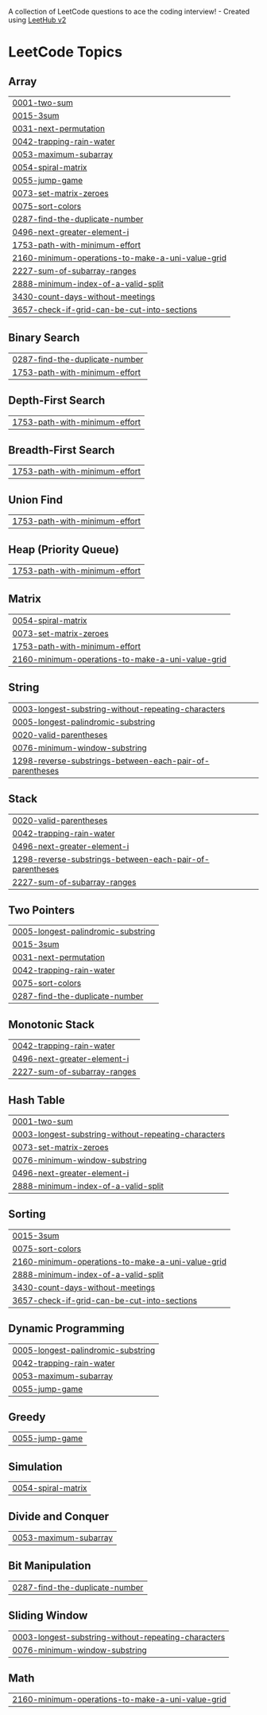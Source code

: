 A collection of LeetCode questions to ace the coding interview! - Created using [LeetHub v2](https://github.com/arunbhardwaj/LeetHub-2.0)
<!---LeetCode Topics Start-->
# LeetCode Topics
## Array
|  |
| ------- |
| [0001-two-sum](https://github.com/ShraddhaS007/Leetcode/tree/master/0001-two-sum) |
| [0015-3sum](https://github.com/ShraddhaS007/Leetcode/tree/master/0015-3sum) |
| [0031-next-permutation](https://github.com/ShraddhaS007/Leetcode/tree/master/0031-next-permutation) |
| [0042-trapping-rain-water](https://github.com/ShraddhaS007/Leetcode/tree/master/0042-trapping-rain-water) |
| [0053-maximum-subarray](https://github.com/ShraddhaS007/Leetcode/tree/master/0053-maximum-subarray) |
| [0054-spiral-matrix](https://github.com/ShraddhaS007/Leetcode/tree/master/0054-spiral-matrix) |
| [0055-jump-game](https://github.com/ShraddhaS007/Leetcode/tree/master/0055-jump-game) |
| [0073-set-matrix-zeroes](https://github.com/ShraddhaS007/Leetcode/tree/master/0073-set-matrix-zeroes) |
| [0075-sort-colors](https://github.com/ShraddhaS007/Leetcode/tree/master/0075-sort-colors) |
| [0287-find-the-duplicate-number](https://github.com/ShraddhaS007/Leetcode/tree/master/0287-find-the-duplicate-number) |
| [0496-next-greater-element-i](https://github.com/ShraddhaS007/Leetcode/tree/master/0496-next-greater-element-i) |
| [1753-path-with-minimum-effort](https://github.com/ShraddhaS007/Leetcode/tree/master/1753-path-with-minimum-effort) |
| [2160-minimum-operations-to-make-a-uni-value-grid](https://github.com/ShraddhaS007/Leetcode/tree/master/2160-minimum-operations-to-make-a-uni-value-grid) |
| [2227-sum-of-subarray-ranges](https://github.com/ShraddhaS007/Leetcode/tree/master/2227-sum-of-subarray-ranges) |
| [2888-minimum-index-of-a-valid-split](https://github.com/ShraddhaS007/Leetcode/tree/master/2888-minimum-index-of-a-valid-split) |
| [3430-count-days-without-meetings](https://github.com/ShraddhaS007/Leetcode/tree/master/3430-count-days-without-meetings) |
| [3657-check-if-grid-can-be-cut-into-sections](https://github.com/ShraddhaS007/Leetcode/tree/master/3657-check-if-grid-can-be-cut-into-sections) |
## Binary Search
|  |
| ------- |
| [0287-find-the-duplicate-number](https://github.com/ShraddhaS007/Leetcode/tree/master/0287-find-the-duplicate-number) |
| [1753-path-with-minimum-effort](https://github.com/ShraddhaS007/Leetcode/tree/master/1753-path-with-minimum-effort) |
## Depth-First Search
|  |
| ------- |
| [1753-path-with-minimum-effort](https://github.com/ShraddhaS007/Leetcode/tree/master/1753-path-with-minimum-effort) |
## Breadth-First Search
|  |
| ------- |
| [1753-path-with-minimum-effort](https://github.com/ShraddhaS007/Leetcode/tree/master/1753-path-with-minimum-effort) |
## Union Find
|  |
| ------- |
| [1753-path-with-minimum-effort](https://github.com/ShraddhaS007/Leetcode/tree/master/1753-path-with-minimum-effort) |
## Heap (Priority Queue)
|  |
| ------- |
| [1753-path-with-minimum-effort](https://github.com/ShraddhaS007/Leetcode/tree/master/1753-path-with-minimum-effort) |
## Matrix
|  |
| ------- |
| [0054-spiral-matrix](https://github.com/ShraddhaS007/Leetcode/tree/master/0054-spiral-matrix) |
| [0073-set-matrix-zeroes](https://github.com/ShraddhaS007/Leetcode/tree/master/0073-set-matrix-zeroes) |
| [1753-path-with-minimum-effort](https://github.com/ShraddhaS007/Leetcode/tree/master/1753-path-with-minimum-effort) |
| [2160-minimum-operations-to-make-a-uni-value-grid](https://github.com/ShraddhaS007/Leetcode/tree/master/2160-minimum-operations-to-make-a-uni-value-grid) |
## String
|  |
| ------- |
| [0003-longest-substring-without-repeating-characters](https://github.com/ShraddhaS007/Leetcode/tree/master/0003-longest-substring-without-repeating-characters) |
| [0005-longest-palindromic-substring](https://github.com/ShraddhaS007/Leetcode/tree/master/0005-longest-palindromic-substring) |
| [0020-valid-parentheses](https://github.com/ShraddhaS007/Leetcode/tree/master/0020-valid-parentheses) |
| [0076-minimum-window-substring](https://github.com/ShraddhaS007/Leetcode/tree/master/0076-minimum-window-substring) |
| [1298-reverse-substrings-between-each-pair-of-parentheses](https://github.com/ShraddhaS007/Leetcode/tree/master/1298-reverse-substrings-between-each-pair-of-parentheses) |
## Stack
|  |
| ------- |
| [0020-valid-parentheses](https://github.com/ShraddhaS007/Leetcode/tree/master/0020-valid-parentheses) |
| [0042-trapping-rain-water](https://github.com/ShraddhaS007/Leetcode/tree/master/0042-trapping-rain-water) |
| [0496-next-greater-element-i](https://github.com/ShraddhaS007/Leetcode/tree/master/0496-next-greater-element-i) |
| [1298-reverse-substrings-between-each-pair-of-parentheses](https://github.com/ShraddhaS007/Leetcode/tree/master/1298-reverse-substrings-between-each-pair-of-parentheses) |
| [2227-sum-of-subarray-ranges](https://github.com/ShraddhaS007/Leetcode/tree/master/2227-sum-of-subarray-ranges) |
## Two Pointers
|  |
| ------- |
| [0005-longest-palindromic-substring](https://github.com/ShraddhaS007/Leetcode/tree/master/0005-longest-palindromic-substring) |
| [0015-3sum](https://github.com/ShraddhaS007/Leetcode/tree/master/0015-3sum) |
| [0031-next-permutation](https://github.com/ShraddhaS007/Leetcode/tree/master/0031-next-permutation) |
| [0042-trapping-rain-water](https://github.com/ShraddhaS007/Leetcode/tree/master/0042-trapping-rain-water) |
| [0075-sort-colors](https://github.com/ShraddhaS007/Leetcode/tree/master/0075-sort-colors) |
| [0287-find-the-duplicate-number](https://github.com/ShraddhaS007/Leetcode/tree/master/0287-find-the-duplicate-number) |
## Monotonic Stack
|  |
| ------- |
| [0042-trapping-rain-water](https://github.com/ShraddhaS007/Leetcode/tree/master/0042-trapping-rain-water) |
| [0496-next-greater-element-i](https://github.com/ShraddhaS007/Leetcode/tree/master/0496-next-greater-element-i) |
| [2227-sum-of-subarray-ranges](https://github.com/ShraddhaS007/Leetcode/tree/master/2227-sum-of-subarray-ranges) |
## Hash Table
|  |
| ------- |
| [0001-two-sum](https://github.com/ShraddhaS007/Leetcode/tree/master/0001-two-sum) |
| [0003-longest-substring-without-repeating-characters](https://github.com/ShraddhaS007/Leetcode/tree/master/0003-longest-substring-without-repeating-characters) |
| [0073-set-matrix-zeroes](https://github.com/ShraddhaS007/Leetcode/tree/master/0073-set-matrix-zeroes) |
| [0076-minimum-window-substring](https://github.com/ShraddhaS007/Leetcode/tree/master/0076-minimum-window-substring) |
| [0496-next-greater-element-i](https://github.com/ShraddhaS007/Leetcode/tree/master/0496-next-greater-element-i) |
| [2888-minimum-index-of-a-valid-split](https://github.com/ShraddhaS007/Leetcode/tree/master/2888-minimum-index-of-a-valid-split) |
## Sorting
|  |
| ------- |
| [0015-3sum](https://github.com/ShraddhaS007/Leetcode/tree/master/0015-3sum) |
| [0075-sort-colors](https://github.com/ShraddhaS007/Leetcode/tree/master/0075-sort-colors) |
| [2160-minimum-operations-to-make-a-uni-value-grid](https://github.com/ShraddhaS007/Leetcode/tree/master/2160-minimum-operations-to-make-a-uni-value-grid) |
| [2888-minimum-index-of-a-valid-split](https://github.com/ShraddhaS007/Leetcode/tree/master/2888-minimum-index-of-a-valid-split) |
| [3430-count-days-without-meetings](https://github.com/ShraddhaS007/Leetcode/tree/master/3430-count-days-without-meetings) |
| [3657-check-if-grid-can-be-cut-into-sections](https://github.com/ShraddhaS007/Leetcode/tree/master/3657-check-if-grid-can-be-cut-into-sections) |
## Dynamic Programming
|  |
| ------- |
| [0005-longest-palindromic-substring](https://github.com/ShraddhaS007/Leetcode/tree/master/0005-longest-palindromic-substring) |
| [0042-trapping-rain-water](https://github.com/ShraddhaS007/Leetcode/tree/master/0042-trapping-rain-water) |
| [0053-maximum-subarray](https://github.com/ShraddhaS007/Leetcode/tree/master/0053-maximum-subarray) |
| [0055-jump-game](https://github.com/ShraddhaS007/Leetcode/tree/master/0055-jump-game) |
## Greedy
|  |
| ------- |
| [0055-jump-game](https://github.com/ShraddhaS007/Leetcode/tree/master/0055-jump-game) |
## Simulation
|  |
| ------- |
| [0054-spiral-matrix](https://github.com/ShraddhaS007/Leetcode/tree/master/0054-spiral-matrix) |
## Divide and Conquer
|  |
| ------- |
| [0053-maximum-subarray](https://github.com/ShraddhaS007/Leetcode/tree/master/0053-maximum-subarray) |
## Bit Manipulation
|  |
| ------- |
| [0287-find-the-duplicate-number](https://github.com/ShraddhaS007/Leetcode/tree/master/0287-find-the-duplicate-number) |
## Sliding Window
|  |
| ------- |
| [0003-longest-substring-without-repeating-characters](https://github.com/ShraddhaS007/Leetcode/tree/master/0003-longest-substring-without-repeating-characters) |
| [0076-minimum-window-substring](https://github.com/ShraddhaS007/Leetcode/tree/master/0076-minimum-window-substring) |
## Math
|  |
| ------- |
| [2160-minimum-operations-to-make-a-uni-value-grid](https://github.com/ShraddhaS007/Leetcode/tree/master/2160-minimum-operations-to-make-a-uni-value-grid) |
<!---LeetCode Topics End-->